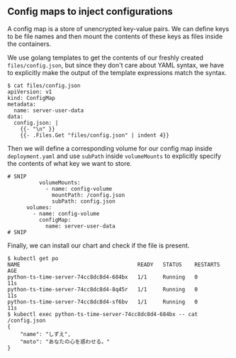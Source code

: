 ## Config maps to inject configurations

A config map is a store of unencrypted key-value pairs. We can define keys to be file names and then mount the contents of these keys as files inside the containers.

We use golang templates to get the contents of our freshly created `files/config.json`, but since they don't care about YAML syntax, we have to explicitly make the output of the template expressions match the syntax.

```
$ cat files/config.json
apiVersion: v1
kind: ConfigMap
metadata:
  name: server-user-data
data:
  config.json: |
    {{- "\n" }}
    {{- .Files.Get "files/config.json" | indent 4}}
```

Then we will define a corresponding volume for our config map inside `deployment.yaml` and use `subPath` inside `volumeMounts` to explicitly specify the contents of what key we want to store.

```
# SNIP
          volumeMounts:
            - name: config-volume
              mountPath: /config.json
              subPath: config.json
      volumes:
        - name: config-volume
          configMap:
            name: server-user-data
# SNIP
```

Finally, we can install our chart and check if the file is present.
```
$ kubectl get po
NAME                                     READY   STATUS    RESTARTS   AGE
python-ts-time-server-74cc8dc8d4-684bx   1/1     Running   0          11s
python-ts-time-server-74cc8dc8d4-8q45r   1/1     Running   0          11s
python-ts-time-server-74cc8dc8d4-sf6bv   1/1     Running   0          11s
$ kubectl exec python-ts-time-server-74cc8dc8d4-684bx -- cat /config.json
{
    "name": "しずえ",
    "moto": "あなたの心を惑わせる。"
}
```

